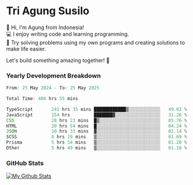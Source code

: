 # Tri Agung Susilo

👋 Hi, I'm Agung from Indonesia!<br>
💻 I enjoy writing code and learning programming.<br>
🧠 Try solving problems using my own programs and creating solutions to make life easier.

Let's build something amazing together! 🚀

### Yearly Development Breakdown

<!--START_SECTION:waka-->

```TypeScript JavaScript PHP
From: 25 May 2024 - To: 25 May 2025

Total Time: 486 hrs 55 mins

TypeScript       241 hrs 35 mins ████████████▒░░░░░░░░░░░░   49.03 %
JavaScript       154 hrs         ███████▓░░░░░░░░░░░░░░░░░   31.26 %
CSS              28 hrs 23 mins  █▒░░░░░░░░░░░░░░░░░░░░░░░   05.76 %
HTML             20 hrs 54 mins  █░░░░░░░░░░░░░░░░░░░░░░░░   04.24 %
JSON             10 hrs 33 mins  ▓░░░░░░░░░░░░░░░░░░░░░░░░   02.14 %
SCSS             8 hrs 19 mins   ▒░░░░░░░░░░░░░░░░░░░░░░░░   01.69 %
Prisma           5 hrs 54 mins   ▒░░░░░░░░░░░░░░░░░░░░░░░░   01.20 %
Other            5 hrs 49 mins   ▒░░░░░░░░░░░░░░░░░░░░░░░░   01.18 %
```

<!--END_SECTION:waka-->

### GitHub Stats

[![My Github Stats](https://github-readme-stats.vercel.app/api?username=triagung128&show_icons=true&hide=contribs,issues&count_private=true&theme=tokyonight)](https://github.com/triagung128)

<!-- [![Top Langs](https://github-readme-stats.vercel.app/api/top-langs/?username=triagung128&layout=compact)](https://github.com/triagung128) -->
